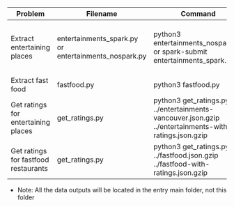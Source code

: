 |Problem |Filename |Command |Result|
|---|---|---|---|
|Extract entertaining places|entertainments_spark.py or entertainments_nospark.py|python3 entertainments_nospark.py or spark-submit entertainments_spark.py|entertainments-vancouver.json.gzip or entertainments-vancouver folder (produced by spark)|
|Extract fast food|fastfood.py|python3 fastfood.py|fastfood.json.gzip|
|Get ratings for entertaining places|get_ratings.py|python3 get_ratings.py ../entertainments-vancouver.json.gzip ../entertainments-with-ratings.json.gzip|entertainments-with-ratings.json.gzip|
|Get ratings for fastfood restaurants|get_ratings.py|python3 get_ratings.py ../fastfood.json.gzip ../fastfood-with-ratings.json.gzip|fastfood-with-ratings.json.gzip|
- Note: All the data outputs will be located in the entry main folder, not this folder